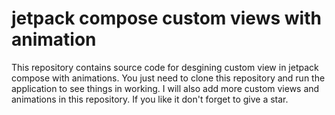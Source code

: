 # jetpack compose custom views with animation

This repository contains source code for desgining custom view in jetpack compose with animations.
You just need to clone this repository and run the application to see things in working.
I will also add more custom views and animations in this repository.
If you like it don't forget to give a star.
